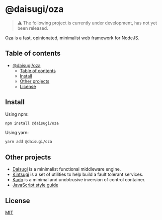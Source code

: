 # @daisugi/oza

> :warning: The following project is currently under development, has not yet been released.

Oza is a fast, opinionated, minimalist web framework for NodeJS.

## Table of contents

- [@daisugi/oza](#daisugioza)
  - [Table of contents](#table-of-contents)
  - [Install](#install)
  - [Other projects](#other-projects)
  - [License](#license)

## Install

Using npm:

```sh
npm install @daisugi/oza
```

Using yarn:

```sh
yarn add @daisugi/oza
```

## Other projects

- [Daisugi](../daisugi) is a minimalist functional middleware engine.
- [Kintsugi](../kintsugi) is a set of utilities to help build a fault tolerant services.
- [Kado](../kado) is a minimal and unobtrusive inversion of control container.
- [JavaScript style guide](../../STYLE_GUIDE.md)

## License

[MIT](../../LICENSE)
